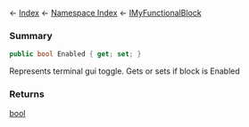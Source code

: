 ← [Index](Api-Index) ← [Namespace Index](Namespace-Index) ← [IMyFunctionalBlock](Sandbox.ModAPI.Ingame.IMyFunctionalBlock)

### Summary

```csharp
public bool Enabled { get; set; }
```

Represents terminal gui toggle. Gets or sets if block is Enabled

### Returns

[bool](https://docs.microsoft.com/en-us/dotnet/api/System.Boolean?view=netframework-4.6)

